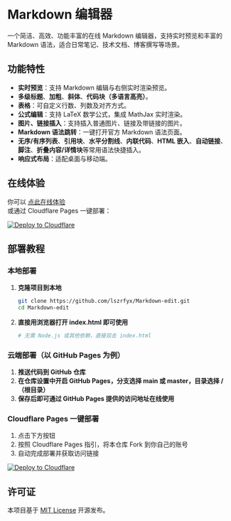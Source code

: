 # Markdown 编辑器

一个简洁、高效、功能丰富的在线 Markdown 编辑器，支持实时预览和丰富的 Markdown 语法，适合日常笔记、技术文档、博客撰写等场景。

## 功能特性

- **实时预览**：支持 Markdown 编辑与右侧实时渲染预览。
- **多级标题**、**加粗**、**斜体**、**代码块（多语言高亮）**。
- **表格**：可自定义行数、列数及对齐方式。
- **公式编辑**：支持 LaTeX 数学公式，集成 MathJax 实时渲染。
- **图片、链接插入**：支持插入普通图片、链接及带链接的图片。
- **Markdown 语法跳转**：一键打开官方 Markdown 语法页面。
- **无序/有序列表**、**引用块**、**水平分割线**、**内联代码**、**HTML 嵌入**、**自动链接**、**脚注**、**折叠内容/详情块**等常用语法快捷插入。
- **响应式布局**：适配桌面与移动端。

## 在线体验

你可以 [点此在线体验](https://YOUR_DEPLOY_URL)  
或通过 Cloudflare Pages 一键部署：

[![Deploy to Cloudflare](https://developers.cloudflare.com/pages/deploy-button.png)](https://deploy.cloudflare.com/?url=https://github.com/lszrfyx/Markdown-edit)

## 部署教程

### 本地部署

1. **克隆项目到本地**
    ```bash
    git clone https://github.com/lszrfyx/Markdown-edit.git
    cd Markdown-edit
    ```

2. **直接用浏览器打开 index.html 即可使用**
    ```bash
    # 无需 Node.js 或其他依赖，直接双击 index.html
    ```

### 云端部署（以 GitHub Pages 为例）

1. **推送代码到 GitHub 仓库**
2. **在仓库设置中开启 GitHub Pages，分支选择 main 或 master，目录选择 /（根目录）**
3. **保存后即可通过 GitHub Pages 提供的访问地址在线使用**

### Cloudflare Pages 一键部署

1. 点击下方按钮
2. 按照 Cloudflare Pages 指引，将本仓库 Fork 到你自己的账号
3. 自动完成部署并获取访问链接

[![Deploy to Cloudflare](https://developers.cloudflare.com/pages/deploy-button.png)](https://deploy.cloudflare.com/?url=https://github.com/lszrfyx/Markdown-edit)

## 许可证

本项目基于 [MIT License](./LICENSE) 开源发布。
